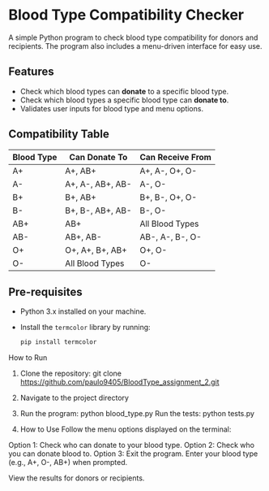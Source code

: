 # Blood Type Compatibility Checker

A simple Python program to check blood type compatibility for donors and recipients. The program also includes a menu-driven interface for easy use.

## Features

- Check which blood types can **donate** to a specific blood type.
- Check which blood types a specific blood type can **donate to**.
- Validates user inputs for blood type and menu options.

## Compatibility Table

| Blood Type | Can Donate To           | Can Receive From                  |
|------------|-------------------------|------------------------------------|
| A+         | A+, AB+                 | A+, A-, O+, O-                    |
| A-         | A+, A-, AB+, AB-        | A-, O-                            |
| B+         | B+, AB+                 | B+, B-, O+, O-                    |
| B-         | B+, B-, AB+, AB-        | B-, O-                            |
| AB+        | AB+                     | All Blood Types                   |
| AB-        | AB+, AB-                | AB-, A-, B-, O-                   |
| O+         | O+, A+, B+, AB+         | O+, O-                            |
| O-         | All Blood Types         | O-                                |

## Pre-requisites

- Python 3.x installed on your machine.
- Install the `termcolor` library by running:

  ```bash
  pip install termcolor


How to Run
1. Clone the repository: git clone https://github.com/paulo9405/BloodType_assignment_2.git

2. Navigate to the project directory

3. Run the program: python blood_type.py
   Run the tests: python tests.py

4. How to Use
Follow the menu options displayed on the terminal:

Option 1: Check who can donate to your blood type.
Option 2: Check who you can donate blood to.
Option 3: Exit the program.
Enter your blood type (e.g., A+, O-, AB+) when prompted.

View the results for donors or recipients.


